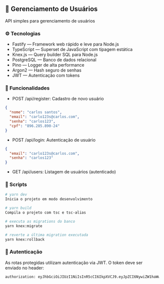## 📘 Gerenciamento de Usuários

API simples para gerenciamento de usuários

### ⚙️ Tecnologias

- Fastify — Framework web rápido e leve para Node.js
- TypeScript — Superset de JavaScript com tipagem estática
- Knex.js — Query builder SQL para Node.js
- PostgreSQL — Banco de dados relacional
- Pino — Logger de alta performance
- Argon2 — Hash seguro de senhas
- JWT — Autenticação com tokens

### 📁 Funcionalidades

- POST /api/register: Cadastro de novo usuário

```json
{
  "nome": "carlos santos",
  "email": "carlo123s@carlos.com", 
  "senha": "carlos123", 
  "cpf": "896.285.890-24"
}
```

- POST /api/login: Autenticação de usuário

```json
{
  "email": "carlo123s@carlos.com", 
  "senha": "carlos123"
}
```

- GET /api/users: Listagem de usuários (autenticado)

### 🧪 Scripts

```sh
# yarn dev
Inicia o projeto em modo desenvolvimento

# yarn build
Compila o projeto com tsc e tsc-alias

# executa as migrations do banco
yarn knex:migrate

# reverte a última migration executada
yarn knex:rollback
```

### 🔐 Autenticação

As rotas protegidas utilizam autenticação via JWT. O token deve ser enviado no header:

```sh
authorization: eyJhbGciOiJIUzI1NiIsInR5cCI6IkpXVCJ9.eyJpZCI6NywiZW1haWwiOiJjYXJsbzEyM3NAY2FybG9zLmNvbSIsImlhdCI6MTc0MzM5MDgxOSwiZXhwIjoxNzQzMzk4MDE5fQ.cOmzDXLShXE3fDkxpO8pTfnPYNMIz1V7CWXdbzJjs6c
```
